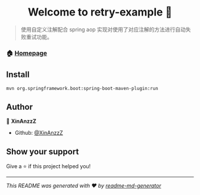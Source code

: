 <h1 align="center">Welcome to retry-example 👋</h1>
<p>
</p>

> 使用自定义注解配合 spring aop 实现对使用了对应注解的方法进行自动失败重试功能。

### 🏠 [Homepage](https://www.yuhangma.com)

## Install

```sh
mvn org.springframework.boot:spring-boot-maven-plugin:run
```

## Author

👤 **XinAnzzZ**

* Github: [@XinAnzzZ](https://github.com/XinAnzzZ)

## Show your support

Give a ⭐️ if this project helped you!

***
_This README was generated with ❤️ by [readme-md-generator](https://github.com/kefranabg/readme-md-generator)_